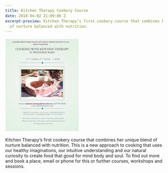 ```yaml
---
title: Kitchen Therapy Cookery Course
date: 2018-04-02 21:09:00 Z
excerpt-preview: Kitchen Therapy’s first cookery course that combines her unique blend
  of nurture balanced with nutrition.
---
```


![Screenshot-2018-04-02-17.01.46-236x300.png](/uploads/Screenshot-2018-04-02-17.01.46-236x300.png)

Kitchen Therapy’s first cookery course that combines her unique blend of nurture balanced with nutrition. This is a new approach to cooking that uses our healthy imaginations, our intuitive understanding and our natural curiosity to create food that good for mind body and soul. To find out more and book a place, email or phone for this or further courses, workshops and sessions.